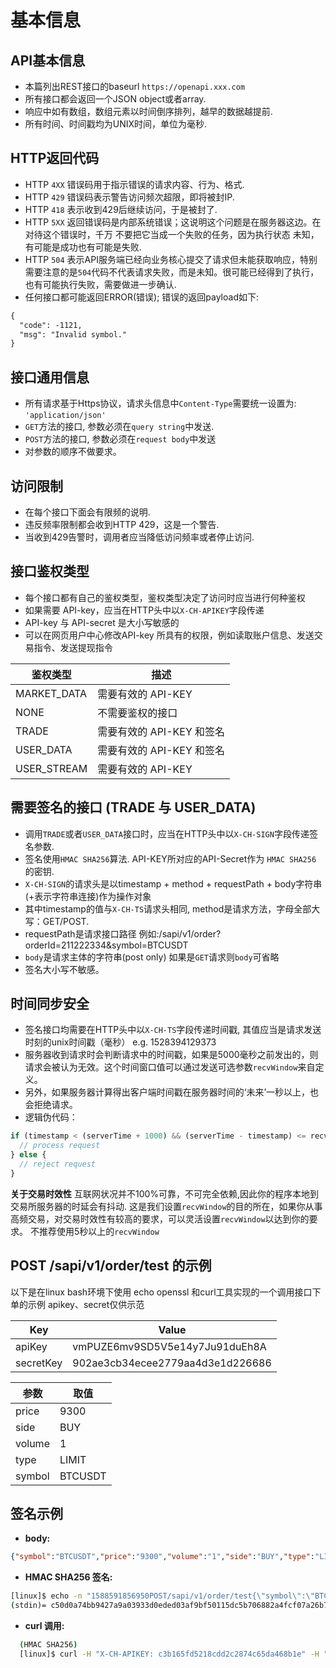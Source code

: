 # 基本信息

## API基本信息

*   本篇列出REST接口的baseurl `https://openapi.xxx.com`
*   所有接口都会返回一个JSON object或者array.
*   响应中如有数组，数组元素以时间倒序排列，越早的数据越提前.
*   所有时间、时间戳均为UNIX时间，单位为毫秒.
 
## HTTP返回代码

*   HTTP `4XX` 错误码用于指示错误的请求内容、行为、格式.
*   HTTP `429` 错误码表示警告访问频次超限，即将被封IP.
*   HTTP `418` 表示收到429后继续访问，于是被封了.
*   HTTP `5XX` 返回错误码是内部系统错误；这说明这个问题是在服务器这边。在对待这个错误时，千万 不要把它当成一个失败的任务，因为执行状态 未知，有可能是成功也有可能是失败.
*   HTTP `504` 表示API服务端已经向业务核心提交了请求但未能获取响应，特别需要注意的是`504`代码不代表请求失败，而是未知。很可能已经得到了执行，也有可能执行失败，需要做进一步确认.
*   任何接口都可能返回ERROR(错误); 错误的返回payload如下:

```html
{
  "code": -1121,
  "msg": "Invalid symbol."
}
```

## 接口通用信息

*   所有请求基于Https协议，请求头信息中`Content-Type`需要统一设置为: `'application/json'`
*   `GET`方法的接口, 参数必须在`query string`中发送.
*   `POST`方法的接口, 参数必须在`request body`中发送
*   对参数的顺序不做要求。

## 访问限制

*   在每个接口下面会有限频的说明.
*   违反频率限制都会收到HTTP 429，这是一个警告.
*   当收到429告警时，调用者应当降低访问频率或者停止访问.

## 接口鉴权类型

*   每个接口都有自己的鉴权类型，鉴权类型决定了访问时应当进行何种鉴权
*   如果需要 API-key，应当在HTTP头中以`X-CH-APIKEY`字段传递
*   API-key 与 API-secret 是大小写敏感的
*   可以在网页用户中心修改API-key 所具有的权限，例如读取账户信息、发送交易指令、发送提现指令

| 鉴权类型    | 描述                      |
| ----------- | ------------------------- |
| MARKET_DATA | 需要有效的 API-KEY        |
| NONE        | 不需要鉴权的接口          |
| TRADE       | 需要有效的 API-KEY 和签名 |
| USER_DATA   | 需要有效的 API-KEY 和签名 |
| USER_STREAM | 需要有效的 API-KEY        |


## 需要签名的接口 (TRADE 与 USER_DATA)

*   调用`TRADE`或者`USER_DATA`接口时，应当在HTTP头中以`X-CH-SIGN`字段传递签名参数.
*   签名使用`HMAC SHA256`算法. API-KEY所对应的API-Secret作为 `HMAC SHA256` 的密钥.
*   `X-CH-SIGN`的请求头是以timestamp + method + requestPath + body字符串(+表示字符串连接)作为操作对象
*   其中timestamp的值与`X-CH-TS`请求头相同, method是请求方法，字母全部大写：GET/POST.
*   requestPath是请求接口路径 例如:/sapi/v1/order?orderId=211222334&symbol=BTCUSDT
*   `body`是请求主体的字符串(post only) 如果是`GET`请求则`body`可省略
*   签名大小写不敏感。

## 时间同步安全

*   签名接口均需要在HTTP头中以`X-CH-TS`字段传递时间戳, 其值应当是请求发送时刻的unix时间戳（毫秒） e.g. 1528394129373
*   服务器收到请求时会判断请求中的时间戳，如果是5000毫秒之前发出的，则请求会被认为无效。这个时间窗口值可以通过发送可选参数`recvWindow`来自定义。
*   另外，如果服务器计算得出客户端时间戳在服务器时间的‘未来’一秒以上，也会拒绝请求。
*   逻辑伪代码：

```js
if (timestamp < (serverTime + 1000) && (serverTime - timestamp) <= recvWindow) {
  // process request
} else {
  // reject request
}
```

**关于交易时效性** 互联网状况并不100%可靠，不可完全依赖,因此你的程序本地到交易所服务器的时延会有抖动. 这是我们设置`recvWindow`的目的所在，如果你从事高频交易，对交易时效性有较高的要求，可以灵活设置`recvWindow`以达到你的要求。 不推荐使用5秒以上的`recvWindow`

## POST /sapi/v1/order/test 的示例

以下是在linux bash环境下使用 echo openssl 和curl工具实现的一个调用接口下单的示例 apikey、secret仅供示范

| Key       | Value                            |
| --------- | -------------------------------- |
| apiKey    | vmPUZE6mv9SD5V5e14y7Ju91duEh8A   |
| secretKey | 902ae3cb34ecee2779aa4d3e1d226686 |

| 参数   | 取值    |
| ------ | ------- |
| price  | 9300    |
| side   | BUY     |
| volume | 1       |
| type   | LIMIT   |
| symbol | BTCUSDT |

## 签名示例


*   **body:**
```json
{"symbol":"BTCUSDT","price":"9300","volume":"1","side":"BUY","type":"LIMIT"}
```
*   **HMAC SHA256 签名:**
```cmd
[linux]$ echo -n "1588591856950POST/sapi/v1/order/test{\"symbol\":\"BTCUSDT\",\"price\":\"9300\",\"volume\":\"1\",\"side\":\"BUY\",\"type\":\"LIMIT\"}" | openssl dgst -sha256 -hmac "902ae3cb34ecee2779aa4d3e1d226686"
(stdin)= c50d0a74bb9427a9a03933d0eded03af9bf50115dc5b706882a4fcf07a26b761
```
*   **curl 调用:**
```cmd
  (HMAC SHA256)
  [linux]$ curl -H "X-CH-APIKEY: c3b165fd5218cdd2c2874c65da468b1e" -H "X-CH-SIGN: c50d0a74bb9427a9a03933d0eded03af9bf50115dc5b706882a4fcf07a26b761" -H "X-CH-TS: 1588591856950" -H "Content-Type:application/json" -X POST 'http://localhost:30000/sapi/v1/order/test' -d '{"symbol":"BTCUSDT","price":"9300","quantity":"1","side":"BUY","type":"LIMIT"}'
```
